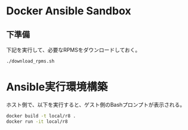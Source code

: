 # Docker Ansible Sandbox


## 下準備

下記を実行して、必要なRPMSをダウンロードしておく。

```sh
./download_rpms.sh
```

# Ansible実行環境構築

ホスト側で、以下を実行すると、ゲスト側のBashプロンプトが表示される。

```sh
docker build -t local/r8 . 
docker run -it local/r8
```

